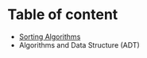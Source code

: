 # Table of content

* [Sorting Algorithms](https://github.com/computer-science/sorting-algorithms/doc.md)
* Algorithms and Data Structure (ADT)

